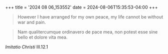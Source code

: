 +++
title = '2024 08 06_153552'
date = 2024-08-06T15:35:53-04:00
+++

> However I have arranged for my own peace, my life cannot be without war and pain.

> Nam qualitercumque ordinavero de pace mea, non potest esse sine bello et dolore vita mea.

_Imitatio Christi_ III.12.1
